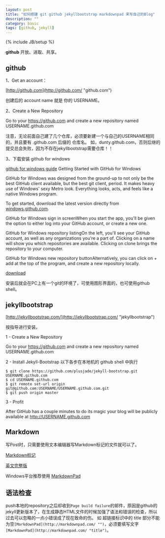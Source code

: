 ```yaml
---
layout: post
title: "如何搭建 git github jekyllbootstrap markdownpad 来写自己的Blog"
description: ""
category: basic
tags: [github, jekyll]
---
```

{% include JB/setup %}

**github** 开放、进取、共享。

## github ##
1、Get an account：

[http://github.com](http://github.com/ "github.com")

创建后的 account name 就是 你的 USERNAME。

2、Create a New Repository

Go to your https://github.com and create a new repository named USERNAME.github.com

注意，无论前面自己建了几个仓库，必须要新建一个与自己的USERNAME相同的，并且要有 .github.com 后缀的 仓库名。
如，dunty.github.com，否则后继的提交总会失败，因为不存在jekyllbootstrap需要仓库！！

3、下载安装 github for windows

[github for windows guide](https://help.github.com/articles/getting-started-with-github-for-windows "windows")
Getting Started with GitHub for Windows

GitHub for Windows was designed from the ground-up to not only be the best GitHub client available, but the best git client, period. It makes heavy use of Windows' sexy Metro look. Everything looks, acts, and feels like a native Windows program.

To get started, download the latest version directly from [windows.github.com](http://windwos.github.com/ "title").

GitHub for Windows sign in screenWhen you start the app, you'll be given the option to either log into your GitHub account, or create a new one.

GitHub for Windows repository listingOn the left, you'll see your GitHub account, as well as any organizations you're a part of. Clicking on a name will show you which repositories are available. Clicking on clone brings the repository to your computer.

GitHub for Windows new repository buttonAlternatively, you can click on + add at the top of the program, and create a new repository locally.

[download](http://github-windows.s3.amazonaws.com/GitHubSetup.exe "title")

安装后就会在PC上有一个git的环境了，可使用图形界面的，也可使用github shell。


## jekyllbootstrap ##
[http://jekyllbootstrap.com/](http://jekyllbootstrap.com/ "jekyllbootstrap")

按指导进行安装。

1 - Create a New Repository

Go to your https://github.com and create a new repository named USERNAME.github.com

2 - Install Jekyll-Bootstrap 以下各步在本地机的 github shell 中执行

    $ git clone https://github.com/plusjade/jekyll-bootstrap.git USERNAME.github.com
    $ cd USERNAME.github.com
    $ git remote set-url origin git@github.com:USERNAME/USERNAME.github.com.git
    $ git push origin master
    

3 - Profit

After GitHub has a couple minutes to do its magic your blog will be publicly available at http://USERNAME.github.com 

## Markdown ##
写Post时，只需要使用文本编辑器写Markdown标记的文件就可以了。

[Markdown标记](http://qingbo.net/picky/502-markdown-syntax.html "Markdown标记")

[英文完整版](http://daringfireball.net/projects/markdown/syntax "英文完整版")

Windows平台推荐使用 [MarkdownPad](http://markdownpad.com/)


## 语法检查 ##
push本地的repository之后却收到`Page build failure`的邮件，原因是github的jekyll更新版本了，在生成静态HTML文件的时候加强了语法和错误的检查，所以过去可以忽略的一点小错误成了现在致命的伤。
如 超链接标识中的 title 部分不能为空`[MarkdownPad](http://markdownpad.com/ "")`，必须要填写文字`[MarkdownPad](http://markdownpad.com/ "title")`。

